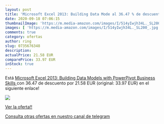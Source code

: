 ```yaml
---
layout: post
title: 'Microsoft Excel 2013: Building Data Mode al 36.47 % de descuento'
date: 2020-09-18 07:06:15
thumbnailImage: 'https://m.media-amazon.com/images/I/514yIwjh34L._SL200_.jpg'
images: [ 'https://m.media-amazon.com/images/I/514yIwjh34L._SL200_.jpg' ]
comments: true
category: ofertas
author: ring
slug: 0735676348
description:
actualPrice: 21.58 EUR
comparePrice: 33.97 EUR
inStock: true
---
```


Está [Microsoft Excel 2013: Building Data Models with PowerPivot  Business Skills ](https://www.amazon.com/dp/0735676348/?tag=redken08-20) con 36.47 de descuento por 21.58 EUR (original: 33.97 EUR) en el siguiente enlace!

[![](https://m.media-amazon.com/images/I/514yIwjh34L._SL200_.jpg)](https://www.amazon.com/dp/0735676348/?tag=redken08-20)

[Ver la oferta!!](https://www.amazon.com/dp/0735676348/?tag=redken08-20)

[Consulta otras ofertas en nuestro canal de telegram](https://t.me/s/ofertas25)
